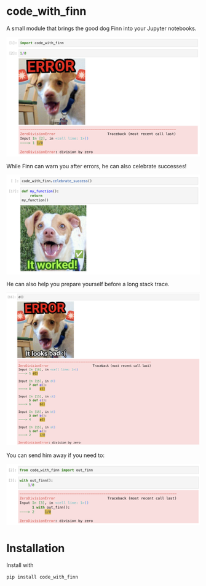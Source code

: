 # code_with_finn

A small module that brings the good dog Finn into your Jupyter notebooks.

![demo image](https://github.com/svank/code_with_finn/raw/main/images/error.png)

While Finn can warn you after errors, he can also celebrate successes!

![demo image](https://github.com/svank/code_with_finn/raw/main/images/celebrate.png)

He can also help you prepare yourself before a long stack trace.

![demo image](https://github.com/svank/code_with_finn/raw/main/images/looks_bad.png)

You can send him away if you need to:

![demo image](https://github.com/svank/code_with_finn/raw/main/images/without.png)

# Installation

Install with
```
pip install code_with_finn
```
